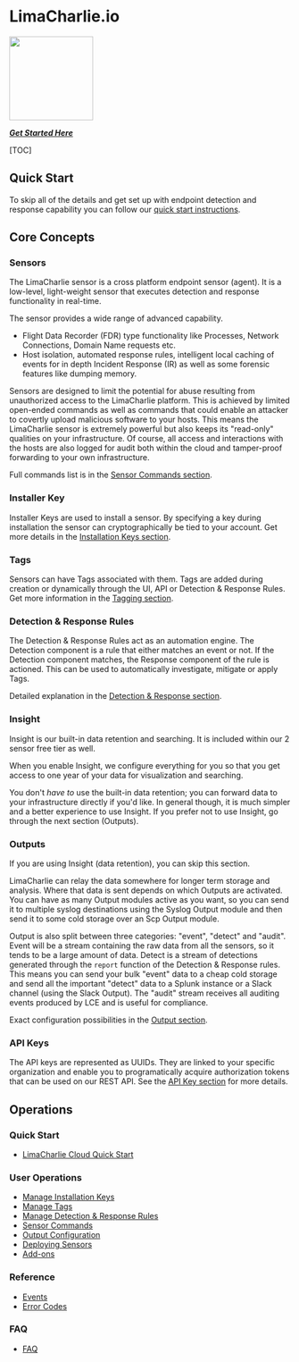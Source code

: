 # LimaCharlie.io

<img src="https://lcio.nyc3.digitaloceanspaces.com/logo.png" width="150">

***[Get Started Here](https://limacharlie.io)***

[TOC]

## Quick Start
To skip all of the details and get set up with endpoint detection and response capability you can follow our [quick start instructions](lcc_quick_start.md).

## Core Concepts
### Sensors
The LimaCharlie sensor is a cross platform endpoint sensor (agent). It is a low-level, light-weight sensor that executes detection and response functionality in real-time.

The sensor provides a wide range of advanced capability.
* Flight Data Recorder (FDR) type functionality like Processes, Network Connections, Domain Name requests etc.
* Host isolation, automated response rules, intelligent local caching of events for in depth Incident Response (IR)
as well as some forensic features like dumping memory.

Sensors are designed to limit the potential for abuse resulting from unauthorized access to the LimaCharlie platform.
This is achieved by limited open-ended commands as well as commands that could enable an attacker to
covertly upload malicious software to your hosts. This means the LimaCharlie sensor is extremely powerful
but also keeps its "read-only" qualities on your infrastructure. Of course, all access and interactions with the hosts
are also logged for audit both within the cloud and tamper-proof forwarding to your own infrastructure.

Full commands list is in the [Sensor Commands section](sensor_commands.md).

### Installer Key
Installer Keys are used to install a sensor. By specifying a key during installation the sensor can cryptographically be tied to your account.
Get more details in the [Installation Keys section](manage_keys.md).

### Tags
Sensors can have Tags associated with them. Tags are added during creation or dynamically through the UI, API or Detection & Response Rules.
Get more information in the [Tagging section](tagging.md).

### Detection & Response Rules
The Detection & Response Rules act as an automation engine. The Detection component is a rule that either matches an event
or not. If the Detection component matches, the Response component of the rule is actioned. This can be used to automatically
investigate, mitigate or apply Tags.

Detailed explanation in the [Detection & Response section](dr.md).

### Insight
Insight is our built-in data retention and searching. It is included within our 2 sensor free tier as well.

When you enable Insight, we configure everything for you so that you get access to one year of your data for visualization and searching.

You don't *have to* use the built-in data retention; you can forward data to your infrastructure
directly if you'd like. In general though, it is much simpler and a better experience to use Insight. If you prefer not to use Insight,
go through the next section (Outputs).

### Outputs
If you are using Insight (data retention), you can skip this section.

LimaCharlie can relay the data somewhere for longer term storage and analysis. Where that data is sent depends on which Outputs
are activated. You can have as many Output modules active as you want, so you can send it to multiple syslog destinations using
the Syslog Output module and then send it to some cold storage over an Scp Output module.

Output is also split between three categories: "event", "detect" and "audit". Event will be a stream containing the raw data from
all the sensors, so it tends to be a large amount of data. Detect is a stream of detections generated through the `report`
function of the Detection & Response rules. This means you can send your bulk "event" data to a cheap cold storage and
send all the important "detect" data to a Splunk instance or a Slack channel (using the Slack Output). The "audit" stream
receives all auditing events produced by LCE and is useful for compliance.

Exact configuration possibilities in the [Output section](outputs.md).

### API Keys
The API keys are represented as UUIDs. They are linked to your specific organization and enable you to programatically acquire
authorization tokens that can be used on our REST API. See the [API Key section](api_keys.md) for more details.

## Operations

### Quick Start
* [LimaCharlie Cloud Quick Start](lcc_quick_start.md)

### User Operations
* [Manage Installation Keys](manage_keys.md)
* [Manage Tags](tagging.md)
* [Manage Detection & Response Rules](dr.md)
* [Sensor Commands](sensor_commands.md)
* [Output Configuration](outputs.md)
* [Deploying Sensors](deploy_sensor.md)
* [Add-ons](user_addons.md)

### Reference
* [Events](events.md)
* [Error Codes](errors.md)

### FAQ
* [FAQ](faq.md)

